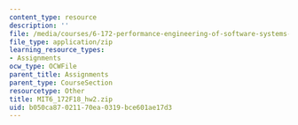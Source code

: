 ```yaml
---
content_type: resource
description: ''
file: /media/courses/6-172-performance-engineering-of-software-systems-fall-2018/b050ca87021170ea0319bce601ae17d3_MIT6_172F18_hw2.zip
file_type: application/zip
learning_resource_types:
- Assignments
ocw_type: OCWFile
parent_title: Assignments
parent_type: CourseSection
resourcetype: Other
title: MIT6_172F18_hw2.zip
uid: b050ca87-0211-70ea-0319-bce601ae17d3
---
```

